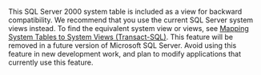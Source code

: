   This SQL Server 2000 system table is included as a view for backward compatibility. We  recommend that you use the current SQL Server system views instead. To find the equivalent system view or views, see [Mapping System Tables to System Views &#40;Transact-SQL&#41;](../relational-databases/system-tables/mapping-system-tables-to-system-views-transact-sql.md). This feature will be removed in a future version of Microsoft SQL Server. Avoid using this feature in new development work, and plan to modify applications that currently use this feature.
   